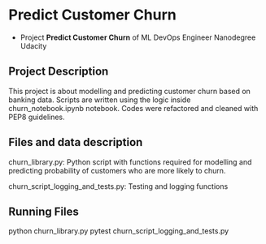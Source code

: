 # Predict Customer Churn

- Project **Predict Customer Churn** of ML DevOps Engineer Nanodegree Udacity

## Project Description
This project is about modelling and predicting customer churn based on banking data. Scripts are written using the logic inside churn_notebook.ipynb notebook. Codes were refactored and cleaned with PEP8 guidelines.

## Files and data description
churn_library.py:
Python script with functions required for modelling and predicting probability of customers who are more likely to churn.

churn_script_logging_and_tests.py:
Testing and logging functions

## Running Files
python churn_library.py
pytest churn_script_logging_and_tests.py




